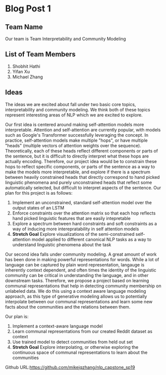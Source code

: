 # Blog Post 1

## Team Name
Our team is Team Interpretability and Community Modeling

## List of Team Members
1) Shobhit Hathi
2) Yifan Xu
3) Michael Zhang

## Ideas
The ideas we are excited about fall under two basic core topics, interpretability and community modeling. We think both of 
these topics represent interesting areas of NLP which we are excited to explore. 

Our first idea is centered around making self-attention models more interpretable. Attention and self-attention are currently popular, with models such as Google's Transformer successfully leveraging the concept. In practice, self-attention models make multiple "hops", or have multiple "heads" (multiple vectors of attention weights over the sequence). Theoretically, each of these heads reflect different components or parts of the sentence, but it is difficult to directly interpret what these hops are actually encoding. Therefore, our project idea would be to constrain these hops to reflect specific components, or parts of the sentence as a way to make the models more interpretable, and explore if there is a spectrum between heavily constrained heads that directly correspond to hand picked linguistic phenomena and purely unconstrained heads that reflect some automatically selected, but difficult to interpret aspects of the sentence. Our plan for this project is as follows:

1) Implement an unconstrained, standard self-attention model over the output states of an LSTM
2) Enforce constraints over the attention matrix so that each hop reflects hand picked linguistic features that are easily intepretable
3) Explore a spectrum between hard constraints and soft constraints as a way of inducing more interepratability in self attention models
4) **Stretch Goal** Explore visualizations of the semi-constrained self-attention model applied to different canonical NLP tasks as a way to understand linguistic phenomena about the task

Our second idea falls under community modeling. A great amount of work has been done in making powerful representations for words. While a lot of language can be captured by plain word representation, langauge is inherently context dependent, and often times the identity of the linguistic community can be critical in understanding the language, and in other downstream tasks. Therefore, we propose a project based on learning communal representations that help in detecting community membership on unlabeled data. We do this using a context aware language modeling approach, as this type of generative modeling allows us to potentially interpolate between our communal representations and learn some new facts about the communities and the relations between them.

Our plan is:

1) Implement a context-aware language model
2) Learn communal representations from our created Reddit dataset as context
3) Use trained model to detect communities from held out set
4) **Stretch Goal** Explore interpolating, or otherwise exploring the continuous space of communal representations to learn about the communities


Github URL:https://github.com/mikejqzhang/nlp_capstone_sp19
